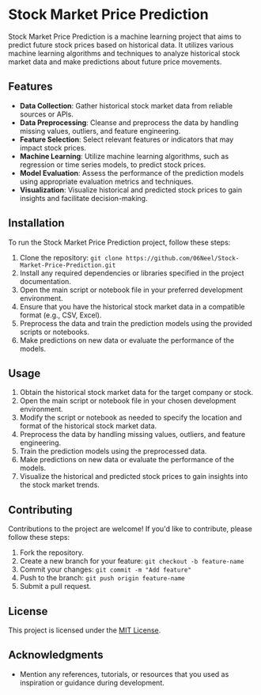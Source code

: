 # Stock Market Price Prediction

Stock Market Price Prediction is a machine learning project that aims to predict future stock prices based on historical data. It utilizes various machine learning algorithms and techniques to analyze historical stock market data and make predictions about future price movements.

## Features

- **Data Collection**: Gather historical stock market data from reliable sources or APIs.
- **Data Preprocessing**: Cleanse and preprocess the data by handling missing values, outliers, and feature engineering.
- **Feature Selection**: Select relevant features or indicators that may impact stock prices.
- **Machine Learning**: Utilize machine learning algorithms, such as regression or time series models, to predict stock prices.
- **Model Evaluation**: Assess the performance of the prediction models using appropriate evaluation metrics and techniques.
- **Visualization**: Visualize historical and predicted stock prices to gain insights and facilitate decision-making.

## Installation

To run the Stock Market Price Prediction project, follow these steps:

1. Clone the repository: `git clone https://github.com/06Neel/Stock-Market-Price-Prediction.git`
2. Install any required dependencies or libraries specified in the project documentation.
3. Open the main script or notebook file in your preferred development environment.
4. Ensure that you have the historical stock market data in a compatible format (e.g., CSV, Excel).
5. Preprocess the data and train the prediction models using the provided scripts or notebooks.
6. Make predictions on new data or evaluate the performance of the models.

## Usage

1. Obtain the historical stock market data for the target company or stock.
2. Open the main script or notebook file in your chosen development environment.
3. Modify the script or notebook as needed to specify the location and format of the historical stock market data.
4. Preprocess the data by handling missing values, outliers, and feature engineering.
5. Train the prediction models using the preprocessed data.
6. Make predictions on new data or evaluate the performance of the models.
7. Visualize the historical and predicted stock prices to gain insights into the stock market trends.

## Contributing

Contributions to the project are welcome! If you'd like to contribute, please follow these steps:

1. Fork the repository.
2. Create a new branch for your feature: `git checkout -b feature-name`
3. Commit your changes: `git commit -m "Add feature"`
4. Push to the branch: `git push origin feature-name`
5. Submit a pull request.

## License

This project is licensed under the [MIT License](LICENSE).

## Acknowledgments

- Mention any references, tutorials, or resources that you used as inspiration or guidance during development.
